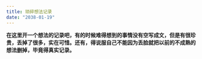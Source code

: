 ```yaml
---
title: 琐碎想法记录
date: "2038-01-19"
---
```


<!-- Google tag (gtag.js) -->
<script async src="https://www.googletagmanager.com/gtag/js?id=G-P8BK01ELC3"></script>
<script>
  window.dataLayer = window.dataLayer || [];
  function gtag(){dataLayer.push(arguments);}
  gtag('js', new Date());

  gtag('config', 'G-P8BK01ELC3');
</script>

**在这里开一个想法的记录吧，有的时候难得想到的事情没有空写成文，但是有很珍贵，丢掉了很多，实在可惜。还有，得说服自己不能因为丢脸就把以前的不成熟的想法删掉，毕竟得真实记录。**
